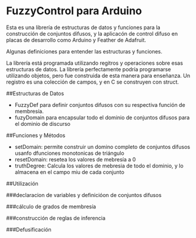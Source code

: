 # FuzzyControl para Arduino

Esta es una librería de estructuras de datos y funciones para la construcción de conjuntos difusos, y la aplicacón de control difuso en placas de desarrollo como Arduino y Feather de Adafruit.

Algunas definiciones para entender las estructuras y funciones.

La librería está programada utilizando regitros y operaciones sobre esas estructuras de datos.  La librería perfectamente podría programarse utilizando objetos, pero fue construida de esta manera para enseñanza. Un registro es una colección de campos, y en C se construyen con struct.

##Estructuras de Datos


- FuzzyDef para definir conjuntos difusos con su respectiva función de membresía.
- fuzyDomain  para encapsular todo el dominio de conjuntos difusos para el dominio de discurso

##Funciones y Métodos

- setDomain:  permite construir un domino completo de conjuntos difusos usanfo dfunciones monotonicas de triángulo
- resetDomain: resetea los valores de mebresía a 0
- truthDegree: Calcula los valores de mebresia de todo el dominio, y lo almacena en el campo miu de cada conjunto

##Utilización

###declaracion de variables y definicióon de conjuntos difusos

###cálculo de grados de membresía

###construcción de reglas de inferencia

###Defusificación
